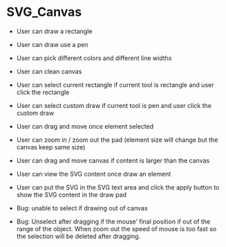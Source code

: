 # SVG_Canvas
- User can draw a rectangle
- User can draw use a pen 
- User can pick different colors and different line widths
- User can clean canvas 
- User can select current rectangle if current tool is rectangle and user click the rectangle 
- User can select custom draw if current tool is pen and user click the custom draw 
- User can drag and move once element selected 
- User can zoom in / zoom out the pad (element size will change but the canvas keep same size) 
- User can drag and move canvas if content is larger than the canvas 
- User can view the SVG content once draw an element 
- User can put the SVG in the SVG text area and click the apply button to show the SVG content in the draw pad 

- Bug: unable to select if drawing out of canvas
- Bug: Unselect after dragging if the mouse’ final position if out of the range of the object. When zoom out the speed of mouse is too fast so the selection will be deleted after dragging.
